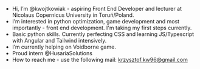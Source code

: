 - Hi, I’m @kwojtkowiak - aspiring Front End Developer and lecturer at Nicolaus Copernicus University in Toruń/Poland.
- I’m interested in python optimization, game development and most importantly - front end development. I'm taking my first steps currently.
- Basic python skills. Currently perfecting CSS and learning JS/Typescript with Angular and Tailwind intensively.
- I’m currently helping on Voidborne game.
- Proud intern @HusariaSolutions
- How to reach me - use the following mail: krzysztof.kw96@gmail.com

<!---
kwojtkowiak/kwojtkowiak is a ✨ special ✨ repository because its `README.md` (this file) appears on your GitHub profile.
You can click the Preview link to take a look at your changes.
--->
